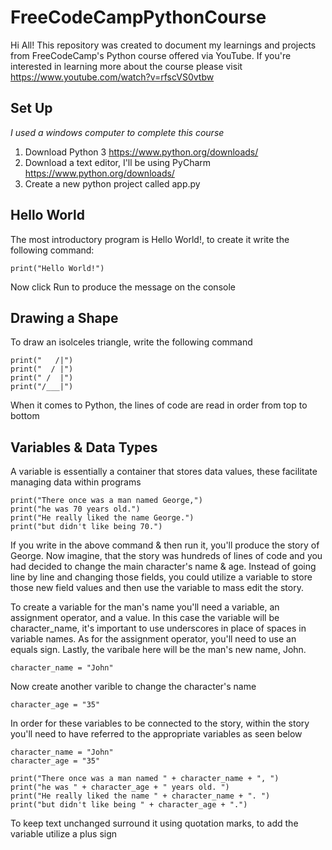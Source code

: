 # FreeCodeCampPythonCourse

Hi All! This repository was created to document my learnings and projects from FreeCodeCamp's Python course offered via YouTube. If you're interested in learning more about the course please visit https://www.youtube.com/watch?v=rfscVS0vtbw

## Set Up
*I used a windows computer to complete this course*
1. Download Python 3 https://www.python.org/downloads/
2. Download a text editor, I'll be using PyCharm https://www.python.org/downloads/
3. Create a new python project called app.py

## Hello World
The most introductory program is Hello World!, to create it write the following command:
```
print("Hello World!")
```
Now click Run to produce the message on the console

## Drawing a Shape
To draw an isolceles triangle, write the following command
```
print("   /|")
print("  / |")
print(" /  |")
print("/___|")
```
When it comes to Python, the lines of code are read in order from top to bottom

## Variables & Data Types
A variable is essentially a container that stores data values, these facilitate managing data within programs
```
print("There once was a man named George,")
print("he was 70 years old.")
print("He really liked the name George.")
print("but didn't like being 70.")
```
If you write in the above command & then run it, you'll produce the story of George. Now imagine, that the story was hundreds of lines of code and you had decided to change the main character's name & age. Instead of going line by line and changing those fields, you could utilize a variable to store those new field values and then use the variable to mass edit the story. 

To create a variable for the man's name you'll need a variable, an assignment operator, and a value. In this case the variable will be character_name, it's important to use underscores in place of spaces in variable names. As for the assignment operator, you'll need to use an equals sign. Lastly, the varibale here will be the man's new name, John. 
```
character_name = "John"
```
Now create another varible to change the character's name
```
character_age = "35"
```
In order for these variables to be connected to the story, within the story you'll need to have referred to the appropriate variables as seen below

```
character_name = "John"
character_age = "35"

print("There once was a man named " + character_name + ", ")
print("he was " + character_age + " years old. ")
print("He really liked the name " + character_name + ". ")
print("but didn't like being " + character_age + ".")
```
To keep text unchanged surround it using quotation marks, to add the variable utilize a plus sign
